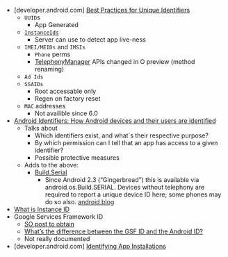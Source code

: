 - [developer.android.com] [Best Practices for Unique Identifiers](https://developer.android.com/training/articles/user-data-ids.html)
  - `UUID`s
    - App Generated
  - [`InstanceIds`](https://developers.google.com/instance-id/)
    - Server can use to detect app live-ness
  - `IMEI/MEIDs` and `IMSIs`
    - `Phone` perms
    - [TelephonyManager](https://developer.android.com/reference/android/telephony/TelephonyManager.html) APIs changed in O preview (method renaming)
  - `Ad Ids`
  - `SSAIDs`
    - Root accessable only
    - Regen on factory reset
  - `MAC` addresses
    - Not availible since 6.0
- [Android Identifiers: How Android devices and their users are identified](https://android.izzysoft.de/articles/named/identifiers-1?lang=en)
  - Talks about
    - Which identifiers exist, and what´s their respective purpose?
    - By which permission can I tell that an app has access to a given identifier?
    - Possible protective measures
  - Adds to the above:
    - [Build.Serial](https://developer.android.com/reference/android/os/Build.html#getSerial())
      - Since Android 2.3 (“Gingerbread”) this is available via android.os.Build.SERIAL. Devices without telephony are required to report a unique device ID here; some phones may do so also. [android blog](https://android-developers.googleblog.com/2011/03/identifying-app-installations.html)    
- [What is Instance ID](https://developers.google.com/instance-id/)
- Google Services Framework ID
  - [SO post to obtain](https://stackoverflow.com/questions/22743087/gsf-id-key-google-service-framework-id-as-android-device-unique-identifier)
  - [What’s the difference between the GSF ID and the Android ID?](http://blog.onyxbits.de/whats-the-difference-between-the-gsf-id-and-the-android-id-208/)
  - Not really documented
- [developer.android.com] [Identifying App Installations](https://android-developers.googleblog.com/2011/03/identifying-app-installations.html)
